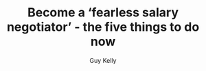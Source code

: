 ---
title: Become a ‘fearless salary negotiator’ - the five things to do now
publication: The Telegraph
article_url: https://www.telegraph.co.uk/men/thinking-man/become-fearless-salary-negotiator-five-things-do-now/
author: Guy Kelly
thumbnail: the_telegraph.png
---